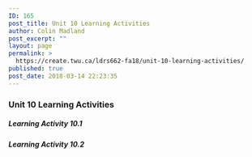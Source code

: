 ```yaml
---
ID: 165
post_title: Unit 10 Learning Activities
author: Colin Madland
post_excerpt: ""
layout: page
permalink: >
  https://create.twu.ca/ldrs662-fa18/unit-10-learning-activities/
published: true
post_date: 2018-03-14 22:23:35
---
```

### Unit 10 Learning Activities

##### Learning Activity 10.1

##### Learning Activity 10.2